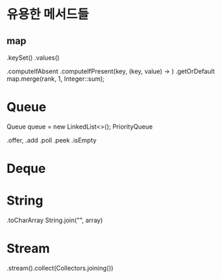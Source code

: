 # 유용한 메서드들

## map

.keySet()
.values()

.computeIfAbsent
.computeIfPresent(key, (key, value) -> )
.getOrDefault
map.merge(rank, 1, Integer::sum);

# Queue

Queue<Integer> queue = new LinkedList<>();
PriorityQueue

.offer, .add
.poll
.peek 
.isEmpty


# Deque

# String 

.toCharArray
String.join("", array)

# Stream 

.stream().collect(Collectors.joining())


